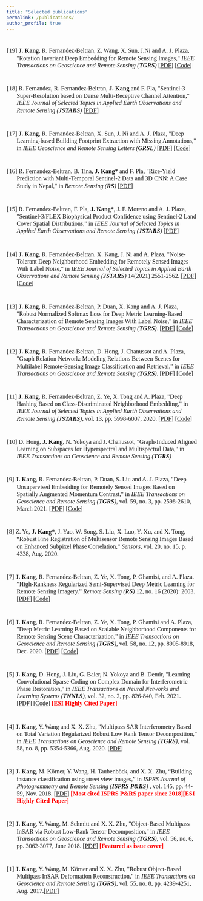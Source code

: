 ```yaml
---
title: "Selected publications"
permalink: /publications/
author_profile: true
---
```

<style>
.page__content p {
    margin: 0 0 0em;
}
p{
    /*margin: 0;*/
    /*padding: -30;*/
    /*line-height: 15px;*/
}
/* a{
	color:#7c1313;
} */
p.big {
  line-height: 1.2;
}
ul{
    /*margin: 0;*/
    /*padding: -30;*/
    line-height: 15px;
    margin-block-start: 0em;
    margin-block-end: 0em;
}
ul li, ol li {
    margin-bottom: 0.em;
}
h1, h2, h3, h4, h5, h6 {
	padding-bottom: 0.2em;
	margin: 1em 0 0.5em;
	border-bottom: 2px solid #f2f3f3;
}
br {
    line-height: 10px;
 }
</style>

<br>

<font face = "Times New Roman" size="3"> 
<ul>

<p class="big" style="text-indent: -1.6rem;margin-left: 0rem;">
<span> [19] <b>J. Kang</b>, R. Fernandez-Beltran, Z. Wang, X. Sun, J.Ni and A. J. Plaza, "Rotation Invariant Deep Embedding for Remote Sensing Images," <i>IEEE Transactions on Geoscience and Remote Sensing (<b>TGRS</b>)</i> [<a href="../files/RiDe.pdf" target="_blank">PDF</a>] [<a href="https://github.com/jiankang1991/TGRS_RiDe" target="_blank">Code</a>]
</span>
</p>

<br>
<p class="big" style="text-indent: -1.6rem;margin-left: 0rem;">
<span> [18] R. Fernandez, R. Fernandez-Beltran, <b>J. Kang</b> and F. Pla, "Sentinel-3 Super-Resolution based on Dense Multi-Receptive Channel Attention," <i>IEEE Journal of Selected Topics in Applied Earth Observations and Remote Sensing (<b>JSTARS</b>)</i> [<a href="https://ieeexplore.ieee.org/document/9488297" target="_blank">PDF</a>] 
</span>
</p>

<br>
<p class="big" style="text-indent: -1.6rem;margin-left: 0rem;">
<span> [17] <b>J. Kang</b>, R. Fernandez-Beltran, X. Sun, J. Ni and A. J. Plaza, "Deep Learning-based Building Footprint Extraction with Missing Annotations," in <i> IEEE Geoscience and Remote Sensing Letters (<b>GRSL</b>)</i> [<a href="../files/BDSegMA.pdf" target="_blank">PDF</a>] [<a href="https://github.com/jiankang1991/GRSL_BFE_MA" target="_blank">Code</a>]
</span>
</p>

<br>
<p class="big" style="text-indent: -1.6rem;margin-left: 0rem;">
<span> [16] R. Fernandez-Beltran, B. Tina, <b>J. Kang*</b> and F. Pla, "Rice-Yield Prediction with Multi-Temporal Sentinel-2 Data and 3D CNN: A Case Study in Nepal," in <i>Remote Sensing (<b>RS</b>)</i> [<a href="https://www.mdpi.com/2072-4292/13/7/1391#cite" target="_blank">PDF</a>] 
</span>
</p>

<br>
<p class="big" style="text-indent: -1.6rem;margin-left: 0rem;">
<span> [15] R. Fernandez-Beltran, F. Pla, <b>J. Kang*</b>, J. F. Moreno and A. J. Plaza, "Sentinel-3/FLEX Biophysical Product Confidence using Sentinel-2 Land Cover Spatial Distributions," in <i>IEEE Journal of Selected Topics in Applied Earth Observations and Remote Sensing (<b>JSTARS</b>)</i> [<a href="https://ieeexplore.ieee.org/stamp/stamp.jsp?tp=&arnumber=9376247" target="_blank">PDF</a>] 
</span>
</p>

<br>
<p class="big" style="text-indent: -1.6rem;margin-left: 0rem;">
<span> [14] <b>J. Kang</b>, R. Fernandez-Beltran, X. Kang, J. Ni and A. Plaza, "Noise-Tolerant Deep Neighborhood Embedding for Remotely Sensed Images With Label Noise," in <i>IEEE Journal of Selected Topics in Applied Earth Observations and Remote Sensing (<b>JSTARS</b>)</i> 14(2021) 2551-2562. [<a href="../files/NTDNE.pdf" target="_blank">PDF</a>] [<a href="https://github.com/jiankang1991/NTDNE" target="_blank">Code</a>]
</span>
</p>

<br>
<p class="big" style="text-indent: -1.6rem;margin-left: 0rem;">
<span> [13] <b>J. Kang</b>, R. Fernandez-Beltran, P. Duan, X. Kang and A. J. Plaza, "Robust Normalized Softmax Loss for Deep Metric Learning-Based Characterization of Remote Sensing Images With Label Noise," in <i>IEEE Transactions on Geoscience and Remote Sensing (<b>TGRS</b>)</i>. [<a href="../files/RNSL.pdf" target="_blank">PDF</a>] [<a href="https://github.com/jiankang1991/RNSL" target="_blank">Code</a>]
</span>
</p>

<br>
<p class="big" style="text-indent: -1.6rem;margin-left: 0rem;">
<span> [12] <b>J. Kang</b>, R. Fernandez-Beltran, D. Hong, J. Chanussot and A. Plaza, "Graph Relation Network: Modeling Relations Between Scenes for Multilabel Remote-Sensing Image Classification and Retrieval," in <i>IEEE Transactions on Geoscience and Remote Sensing (<b>TGRS</b>)</i>. [<a href="../files/SNDL.pdf" target="_blank">PDF</a>] [<a href="https://github.com/jiankang1991/GRN-SNDL" target="_blank">Code</a>]
</span>
</p>

<br>
<p class="big" style="text-indent: -1.6rem;margin-left: 0rem;">
<span> [11] <b>J. Kang</b>, R. Fernandez-Beltran, Z. Ye, X. Tong and A. Plaza, "Deep Hashing Based on Class-Discriminated Neighborhood Embedding," in <i>IEEE Journal of Selected Topics in Applied Earth Observations and Remote Sensing (<b>JSTARS</b>)</i>, vol. 13, pp. 5998-6007, 2020. [<a href="https://ieeexplore.ieee.org/iel7/4609443/8994817/09210177.pdf" target="_blank">PDF</a>] [<a href="https://github.com/jiankang1991/CDNE" target="_blank">Code</a>]
</span>
</p>

<br>
<p class="big" style="text-indent: -1.6rem;margin-left: 0rem;">
<span> [10] D. Hong, <b>J. Kang</b>, N. Yokoya and J. Chanussot, "Graph-Induced Aligned Learning on Subspaces for Hyperspectral and Multispectral Data," in <i>IEEE Transactions on Geoscience and Remote Sensing (<b>TGRS</b>)</i>
</span>
</p>

<br>
<p class="big" style="text-indent: -1.6rem;margin-left: 0rem;">
<span> [9] <b>J. Kang</b>, R. Fernandez-Beltran, P. Duan, S. Liu and A. J. Plaza, "Deep Unsupervised Embedding for Remotely Sensed Images Based on Spatially Augmented Momentum Contrast," in <i>IEEE Transactions on Geoscience and Remote Sensing (<b>TGRS</b>)</i>, vol. 59, no. 3, pp. 2598-2610, March 2021. [<a href="../files/SauMoCo.pdf" target="_blank">PDF</a>] [<a href="https://github.com/jiankang1991/SauMoCo" target="_blank">Code</a>]
</span>
</p>

<br>
<p class="big" style="text-indent: -1.6rem;margin-left: 0rem;">
<span> [8] Z. Ye, <b>J. Kang*</b>, J. Yao, W. Song, S. Liu, X. Luo, Y. Xu, and X. Tong, “Robust Fine Registration of Multisensor Remote Sensing Images Based on Enhanced Subpixel Phase Correlation,” <i>Sensors</i>, vol. 20, no. 15, p. 4338, Aug. 2020.
</span>
</p>

<br>
<p class="big" style="text-indent: -1.6rem;margin-left: 0rem;">
<span> [7] <b>J. Kang</b>, R. Fernandez-Beltran, Z. Ye, X. Tong, P. Ghamisi, and A. Plaza. ”High-Rankness Regularized Semi-Supervised Deep Metric Learning for Remote Sensing Imagery.” <i>Remote Sensing (<b>RS</b>)</i> 12, no. 16 (2020): 2603. [<a href="https://www.mdpi.com/2072-4292/12/16/2603/htm" target="_blank">PDF</a>] [<a href="https://github.com/jiankang1991/HR-S2DML" target="_blank">Code</a>]
</span>
</p>

<br>
<p class="big" style="text-indent: -1.6rem;margin-left: 0rem;">
<span> [6] <b>J. Kang</b>, R. Fernandez-Beltran, Z. Ye, X. Tong, P. Ghamisi and A. Plaza, "Deep Metric Learning Based on Scalable Neighborhood Components for Remote Sensing Scene Characterization," in <i>IEEE Transactions on Geoscience and Remote Sensing (<b>TGRS</b>)</i>, vol. 58, no. 12, pp. 8905-8918, Dec. 2020. [<a href="../files/SNCA_CE.pdf" target="_blank">PDF</a>] [<a href="https://github.com/jiankang1991/SNCA_CE" target="_blank">Code</a>]
</span>
</p>

<br>
<p class="big" style="text-indent: -1.6rem;margin-left: 0rem;">
<span> [5] <b>J. Kang</b>, D. Hong, J. Liu, G. Baier, N. Yokoya and B. Demir, "Learning Convolutional Sparse Coding on Complex Domain for Interferometric Phase Restoration," in <i>IEEE Transactions on Neural Networks and Learning Systems (<b>TNNLS</b>)</i>, vol. 32, no. 2, pp. 826-840, Feb. 2021. [<a href="https://arxiv.org/pdf/2003.03440.pdf" target="_blank">PDF</a>] [<a href="https://github.com/jiankang1991/ComCSC" target="_blank">Code</a>] <b><font color="#FF0000"> [ESI Highly Cited Paper]</font></b>
</span>
</p>

<br>
<p class="big" style="text-indent: -1.6rem;margin-left: 0rem;">
<span> [4] <b>J. Kang</b>, Y. Wang and X. X. Zhu, "Multipass SAR Interferometry Based on Total Variation Regularized Robust Low Rank Tensor Decomposition," in <i>IEEE Transactions on Geoscience and Remote Sensing (<b>TGRS</b>)</i>, vol. 58, no. 8, pp. 5354-5366, Aug. 2020. [<a href="https://ieeexplore.ieee.org/iel7/36/4358825/08985534.pdf" target="_blank">PDF</a>]
</span>
</p>

<br>
<p class="big" style="text-indent: -1.6rem;margin-left: 0rem;">
<span> [3] <b>J. Kang</b>, M. Körner, Y. Wang, H. Taubenböck, and X. X. Zhu, “Building instance classification using street view images,” in <i>ISPRS Journal of Photogrammetry and Remote Sensing (<b>ISPRS P&RS</b>) </i>, vol. 145, pp. 44-59, Nov. 2018. [<a href="https://reader.elsevier.com/reader/sd/pii/S0924271618300352?token=51107EF9A397A40C7D22BB8AF2E345BC6FAC46AF5568B135D3EBF6BE083C3196F08062619087CC16EAB0D7C6983434C1" target="_blank">PDF</a>] <b><font color="#FF0000">[Most cited ISPRS P&RS paper since 2018][ESI Highly Cited Paper]</font></b>
</span>
</p>

<br>
<p class="big" style="text-indent: -1.6rem;margin-left: 0rem;">
<span> [2] <b>J. Kang</b>, Y. Wang, M. Schmitt and X. X. Zhu, "Object-Based Multipass InSAR via Robust Low-Rank Tensor Decomposition," in <i>IEEE Transactions on Geoscience and Remote Sensing (<b>TGRS</b>)</i>, vol. 56, no. 6, pp. 3062-3077, June 2018. [<a href="https://ieeexplore.ieee.org/iel7/36/4358825/08303748.pdf" target="_blank">PDF</a>] <b><font color="#FF0000">[Featured as issue cover]</font></b>
</span>
</p>

<br>
<p class="big" style="text-indent: -1.6rem;margin-left: 0rem;">
<span> [1] <b>J. Kang</b>, Y. Wang, M. Körner and X. X. Zhu, "Robust Object-Based Multipass InSAR Deformation Reconstruction," in <i>IEEE Transactions on Geoscience and Remote Sensing (<b>TGRS</b>)</i>, vol. 55, no. 8, pp. 4239-4251, Aug. 2017.[<a href="https://ieeexplore.ieee.org/iel7/36/4358825/07926387.pdf" target="_blank">PDF</a>]
</span>
</p>

</ul>
</font>
